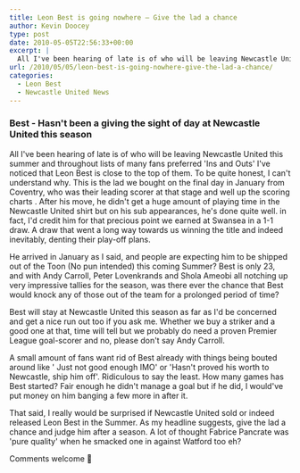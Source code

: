 ```yaml
---
title: Leon Best is going nowhere – Give the lad a chance
author: Kevin Doocey
type: post
date: 2010-05-05T22:56:33+00:00
excerpt: |
  All I've been hearing of late is of who will be leaving Newcastle United this summer and throughout lists of many fans preferred "Ins and Outs" I've noticed that Leon Best is close to the top of them. To be quite honest, I can't understand why..
url: /2010/05/05/leon-best-is-going-nowhere-give-the-lad-a-chance/
categories:
  - Leon Best
  - Newcastle United News
---
```


### Best - Hasn't been a giving the sight of day at Newcastle United this season

All I've been hearing of late is of who will be leaving Newcastle United this summer and throughout lists of many fans preferred 'Ins and Outs' I've noticed that Leon Best is close to the top of them. To be quite honest, I can't understand why. This is the lad we bought on the final day in January from Coventry, who was their leading scorer at that stage and well up the scoring charts . After his move, he didn't get a huge amount of playing time in the Newcastle United shirt but on his sub appearances, he's done quite well. in fact, I'd credit him for that precious point we earned at Swansea in a 1-1 draw. A draw that went a long way towards us winning the title and indeed inevitably, denting their play-off plans.

He arrived in January as I said, and people are expecting him to be shipped out of the Toon (No pun intended) this coming Summer? Best is only 23, and with Andy Carroll, Peter Lovenkrands and Shola Ameobi all notching up very impressive tallies for the season, was there ever the chance that Best would knock any of those out of the team for a prolonged period of time?

Best will stay at Newcastle United this season as far as I'd be concerned and get a nice run out too if you ask me. Whether we buy a striker and a good one at that, time will tell but we probably do need a proven Premier League goal-scorer and no, please don't say Andy Carroll.

A small amount of fans want rid of Best already with things being bouted around like ' Just not good enough IMO' or 'Hasn't proved his worth to Newcastle, ship him off'. Ridiculous to say the least. How many games has Best started? Fair enough he didn't manage a goal but if he did, I would've put money on him banging a few more in after it.

That said, I really would be surprised if Newcastle United sold or indeed released Leon Best in the Summer. As my headline suggests, give the lad a chance and judge him after a season. A lot of thought Fabrice Pancrate was 'pure quality' when he smacked one in against Watford too eh?

Comments welcome 🙂
